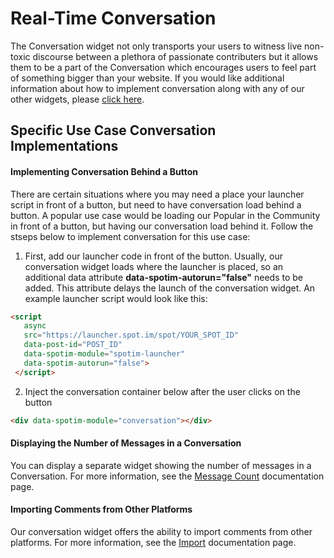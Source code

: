 # Real-Time Conversation 
The Conversation widget not only transports your users to witness live non-toxic discourse between a plethora of passionate contributers but it allows them to be a part of the Conversation which encourages users to feel part of something bigger than your website. If you would like additional information about how to implement conversation along with any of our other widgets, please [click here](https://github.com/SpotIM/spotim-integration-docs/blob/master/social-kit/README.md).

## Specific Use Case Conversation Implementations

#### Implementing Conversation Behind a Button
There are certain situations where you may need a place your launcher script in front of a button, but need to have conversation load behind a button. A popular use case would be loading our Popular in the Community in front of a button, but having our conversation load behind it. Follow the stseps below to implement conversation for this use case:

1. First, add our launcher code in front of the button. Usually, our conversation widget loads where the launcher is placed, so an additional data attribute **data-spotim-autorun="false"** needs to be added. This attribute delays the launch of the conversation widget. An example launcher script would look like this: 

```html
<script
   async
   src="https://launcher.spot.im/spot/YOUR_SPOT_ID"
   data-post-id="POST_ID"
   data-spotim-module="spotim-launcher"
   data-spotim-autorun="false">
 </script>
```
2. Inject the conversation container below after the user clicks on the button
```html
<div data-spotim-module="conversation"></div>
```

#### Displaying the Number of Messages in a Conversation
You can display a separate widget showing the number of messages in a Conversation. For more information, see the [Message Count](../conversation/comments-count/README.md) documentation page.

#### Importing Comments from Other Platforms
Our conversation widget offers the ability to import comments from other platforms. For more information, see the [Import](../imports/readme.md) documentation page.
